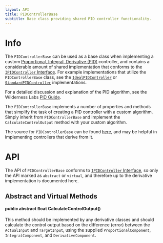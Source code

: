 ```yaml
---
layout: API
title: PIDControllerBase
subtitle: Base class providing shared PID controller functionality.
---
```


# Info

The `PIDControllerBase` can be used as a base class when implementing a custom [Proportional, Integral, Derivative (PID)](https://en.wikipedia.org/wiki/PID_controller) controller, and contains a considerable amount of shared implementation that conforms to the [`IPIDController` Interface](/API/Controllers/PID/IPIDController). For example implementations that utilize the `PIDControllerBase` class, see the [`IdealPIDController`](https://github.com/WildernessLabs/Netduino.Foundation/blob/master/Source/Netduino.Foundation/Controllers/PID/IdealPidController.cs) or [`StandardPIDController`](https://github.com/WildernessLabs/Netduino.Foundation/blob/master/Source/Netduino.Foundation/Controllers/PID/StandardPidController.cs) implementations.

For a detailed discussion and explanation of the PID algorithm, see the Wilderness Labs [PID Guide](http://developer.wildernesslabs.co/Hardware/Reference/Algorithms/Proportional_Integral_Derivative/).

The `PIDControllerBase` implements a number of properties and methods that simplify the task of creating a PID controller with a custom algorithm. Simply inherit from `PIDControllerBase` and implement the `CalculateControlOutput` method with your custom algorithm.

The source for `PIDControllerBase` can be found [here](https://github.com/WildernessLabs/Netduino.Foundation/blob/master/Source/Netduino.Foundation/Controllers/PID/PidControllerBase.cs), and may be helpful in implementing controllers that derive from it.

# API

The API of `PIDControllerBase` conforms to [`IPIDController` Interface](/API/Controllers/PID/IPIDController), so only the API marked as `abstract` or `virtual`, and therefore up to the derivative implementation is documented here.

## Abstract and Virtual Methods

#### public abstract float CalculateControlOutput()

This method should be implemented by any derivative classes and should calculate the control output based on the difference (error) between the `ActualInput` and `TargetInput`, using the supplied `ProportionalComponent`, `IntegralComponent`, and `DerivativeComponent`.